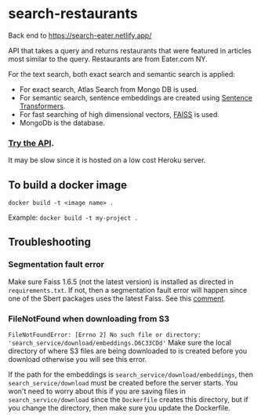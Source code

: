 # search-restaurants
Back end to https://search-eater.netlify.app/


API that takes a query and returns restaurants that were featured in articles most similar to the query. Restaurants are from Eater.com NY.

For the text search, both exact search and semantic search is applied:
* For exact search, Atlas Search from Mongo DB is used.
* For semantic search, sentence embeddings are created using [Sentence Transformers](https://www.sbert.net/examples/applications/semantic-search/README.html).
* For fast searching of high dimensional vectors, [FAISS](https://github.com/facebookresearch/faiss) is used.
* MongoDb is the database.

### [Try the API](https://search-eater.herokuapp.com/docs#/default/get_results_search_get). 
It may be slow since it is hosted on a low cost Heroku server.

## To build a docker image

`docker build -t <image name> .`

Example: `docker build -t my-project .`

## Troubleshooting

### Segmentation fault error

Make sure Faiss 1.6.5 (not the latest version) is installed as directed in `requirements.txt`. If not, then a segmentation fault error will happen since one of the Sbert packages uses the latest Faiss. See this [comment](https://github.com/facebookresearch/faiss/issues/2099#issuecomment-961172708).

### FileNotFound when downloading from S3

`FileNotFoundError: [Errno 2] No such file or directory: 'search_service/download/embeddings.D6C33CDd'`
Make sure the local directory of where S3 files are being downloaded to is created before you download otherwise you will see this error.

If the path for the embeddings is `search_service/download/embeddings`, then `search_service/download` must be created before the server starts. You won't need to worry about this if you are saving files in `search_service/download` since the `Dockerfile` creates this directory, but if you change the directory, then make sure you update the Dockerfile.
